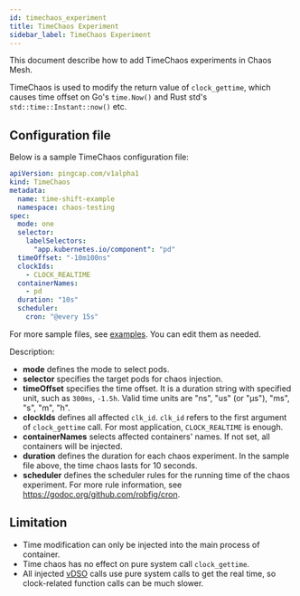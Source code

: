 ```yaml
---
id: timechaos_experiment
title: TimeChaos Experiment
sidebar_label: TimeChaos Experiment
---
```


This document describe how to add TimeChaos experiments in Chaos Mesh.

TimeChaos is used to modify the return value of `clock_gettime`, which causes time offset on Go's `time.Now()` and Rust std's `std::time::Instant::now()` etc.

## Configuration file

Below is a sample TimeChaos configuration file:

```yaml
apiVersion: pingcap.com/v1alpha1
kind: TimeChaos
metadata:
  name: time-shift-example
  namespace: chaos-testing
spec:
  mode: one
  selector:
    labelSelectors:
      "app.kubernetes.io/component": "pd"
  timeOffset: "-10m100ns"
  clockIds:
    - CLOCK_REALTIME
  containerNames:
    - pd
  duration: "10s"
  scheduler:
    cron: "@every 15s"
```

For more sample files, see [examples](https://github.com/pingcap/chaos-mesh/tree/master/examples). You can edit them as needed.

Description:

* **mode** defines the mode to select pods.
* **selector** specifies the target pods for chaos injection.
* **timeOffset** specifies the time offset. It is a duration string with specified unit, such as `300ms`, `-1.5h`. Valid time units are "ns", "us" (or "µs"), "ms", "s", "m", "h".
* **clockIds** defines all affected `clk_id`. `clk_id` refers to the first argument of `clock_gettime` call. For most application, `CLOCK_REALTIME` is enough.
* **containerNames** selects affected containers' names. If not set, all containers will be injected.
* **duration** defines the duration for each chaos experiment. In the sample file above, the time chaos lasts for 10 seconds.
* **scheduler** defines the scheduler rules for the running time of the chaos experiment. For more rule information, see <https://godoc.org/github.com/robfig/cron>.

## Limitation

* Time modification can only be injected into the main process of container.
* Time chaos has no effect on pure system call `clock_gettime`.
* All injected [vDSO](http://man7.org/linux/man-pages/man7/vdso.7.html) calls use pure system calls to get the real time, so clock-related function calls can be much slower.
